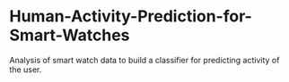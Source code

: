 # Human-Activity-Prediction-for-Smart-Watches
Analysis of smart watch data to build a classifier for predicting activity of the user.
